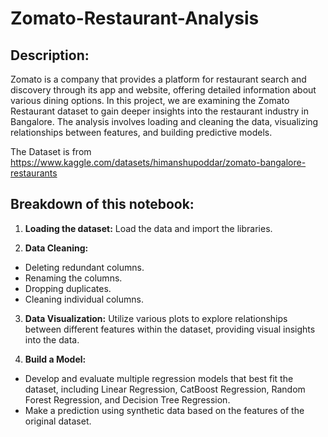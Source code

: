 # Zomato-Restaurant-Analysis

## Description:
Zomato is a company that provides a platform for restaurant search and discovery through its app and website, offering detailed information about various dining options. In this project, we are examining the Zomato Restaurant dataset to gain deeper insights into the restaurant industry in Bangalore. The analysis involves loading and cleaning the data, visualizing relationships between features, and building predictive models.

The Dataset is from https://www.kaggle.com/datasets/himanshupoddar/zomato-bangalore-restaurants

## Breakdown of this notebook:
1. **Loading the dataset:**  Load the data and import the libraries.

2. **Data Cleaning:**
- Deleting redundant columns.
- Renaming the columns.
- Dropping duplicates.
- Cleaning individual columns.

3. **Data Visualization:** Utilize various plots to explore relationships between different features within the dataset, providing visual insights into the data.

5. **Build a Model:** 
- Develop and evaluate multiple regression models that best fit the dataset, including Linear Regression, CatBoost Regression, Random Forest Regression, and Decision Tree Regression.
- Make a prediction using synthetic data based on the features of the original dataset.

